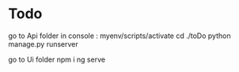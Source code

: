 # Todo

go to Api folder
in console : myenv/scripts/activate 
cd ./toDo
python manage.py runserver


go to Ui folder
npm i
ng serve 
